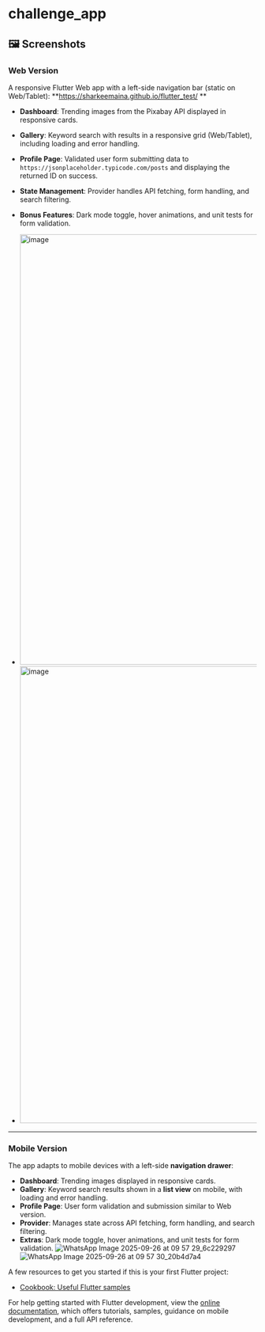 # challenge_app

## 🖼️ Screenshots

### Web Version
A responsive Flutter Web app with a left-side navigation bar (static on Web/Tablet):
**https://sharkeemaina.github.io/flutter_test/ **
- **Dashboard**: Trending images from the Pixabay API displayed in responsive cards.
- **Gallery**: Keyword search with results in a responsive grid (Web/Tablet), including loading and error handling.
- **Profile Page**: Validated user form submitting data to `https://jsonplaceholder.typicode.com/posts` and displaying the returned ID on success.
- **State Management**: Provider handles API fetching, form handling, and search filtering.
- **Bonus Features**: Dark mode toggle, hover animations, and unit tests for form validation.
- <img width="1905" height="870" alt="image" src="https://github.com/user-attachments/assets/d9817733-91cd-4cbf-a43a-36802a288710" />

- <img width="1918" height="924" alt="image" src="https://github.com/user-attachments/assets/a7121fde-fc22-443f-bf56-d2a377997034" />




---

### Mobile Version
The app adapts to mobile devices with a left-side **navigation drawer**:

- **Dashboard**: Trending images displayed in responsive cards.
- **Gallery**: Keyword search results shown in a **list view** on mobile, with loading and error handling.
- **Profile Page**: User form validation and submission similar to Web version.
- **Provider**: Manages state across API fetching, form handling, and search filtering.
- **Extras**: Dark mode toggle, hover animations, and unit tests for form validation.
![WhatsApp Image 2025-09-26 at 09 57 29_6c229297](https://github.com/user-attachments/assets/bf654432-d978-4471-b554-cfed762d22a3)
![WhatsApp Image 2025-09-26 at 09 57 30_20b4d7a4](https://github.com/user-attachments/assets/272236d3-aa81-4f38-82e2-5441986ce2e1)




A few resources to get you started if this is your first Flutter project:

- [Cookbook: Useful Flutter samples](https://docs.flutter.dev/cookbook)

For help getting started with Flutter development, view the
[online documentation](https://docs.flutter.dev/), which offers tutorials,
samples, guidance on mobile development, and a full API reference.
